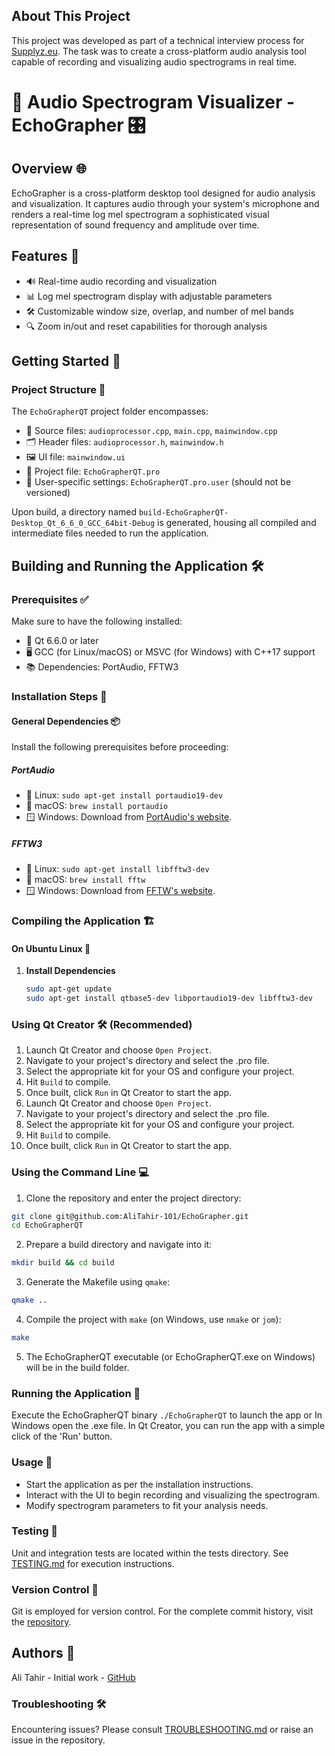 ## About This Project

This project was developed as part of a technical interview process for [Supplyz.eu](https://supplyz.eu). The task was to create a cross-platform audio analysis tool capable of recording and visualizing audio spectrograms in real time.

# 🎵 Audio Spectrogram Visualizer - EchoGrapher 🎛️

## Overview 🌐

EchoGrapher is a cross-platform desktop tool designed for audio analysis and visualization. It captures audio through your system's microphone and renders a real-time log mel spectrogram a sophisticated visual representation of sound frequency and amplitude over time.

## Features 🚀

- 🔊 Real-time audio recording and visualization
- 📊 Log mel spectrogram display with adjustable parameters
- 🛠️ Customizable window size, overlap, and number of mel bands
- 🔍 Zoom in/out and reset capabilities for thorough analysis

## Getting Started 🏁

### Project Structure 📂

The `EchoGrapherQT` project folder encompasses:

- 📝 Source files: `audioprocessor.cpp`, `main.cpp`, `mainwindow.cpp`
- 🗂️ Header files: `audioprocessor.h`, `mainwindow.h`
- 🖼️ UI file: `mainwindow.ui`
- 🔧 Project file: `EchoGrapherQT.pro`
- 🚫 User-specific settings: `EchoGrapherQT.pro.user` (should not be versioned)

Upon build, a directory named `build-EchoGrapherQT-Desktop_Qt_6_6_0_GCC_64bit-Debug` is generated, housing all compiled and intermediate files needed to run the application.

## Building and Running the Application 🛠️

### Prerequisites ✅

Make sure to have the following installed:

- 🌟 Qt 6.6.0 or later
- 🖥️ GCC (for Linux/macOS) or MSVC (for Windows) with C++17 support
- 📚 Dependencies: PortAudio, FFTW3

### Installation Steps 📌

#### General Dependencies 📦

Install the following prerequisites before proceeding:

##### PortAudio

- 🐧 Linux: `sudo apt-get install portaudio19-dev`
- 🍎 macOS: `brew install portaudio`
- 🪟 Windows: Download from [PortAudio&#39;s website](http://www.portaudio.com/download.html).

##### FFTW3

- 🐧 Linux: `sudo apt-get install libfftw3-dev`
- 🍎 macOS: `brew install fftw`
- 🪟 Windows: Download from [FFTW&#39;s website](http://www.fftw.org/install/windows.html).

### Compiling the Application 🏗️

#### On Ubuntu Linux 🐧

1. **Install Dependencies**
   ```bash
   sudo apt-get update
   sudo apt-get install qtbase5-dev libportaudio19-dev libfftw3-dev
   ```

### Using Qt Creator 🛠️ (Recommended)

1. Launch Qt Creator and choose `Open Project`.
2. Navigate to your project's directory and select the .pro file.
3. Select the appropriate kit for your OS and configure your project.
4. Hit `Build` to compile.
5. Once built, click `Run` in Qt Creator to start the app.
6. Launch Qt Creator and choose `Open Project`.
7. Navigate to your project's directory and select the .pro file.
8. Select the appropriate kit for your OS and configure your project.
9. Hit `Build` to compile.
10. Once built, click `Run` in Qt Creator to start the app.

### Using the Command Line 💻

1. Clone the repository and enter the project directory:

```bash
git clone git@github.com:AliTahir-101/EchoGrapher.git
cd EchoGrapherQT
```

2. Prepare a build directory and navigate into it:

```bash
mkdir build && cd build
```

3. Generate the Makefile using `qmake`:

```bash
qmake ..
```

4. Compile the project with `make` (on Windows, use `nmake` or `jom`):

```bash
make
```

5. The EchoGrapherQT executable (or EchoGrapherQT.exe on Windows) will be in the build folder.

### Running the Application 🚀

Execute the EchoGrapherQT binary `./EchoGrapherQT` to launch the app or In Windows open the .exe file. In Qt Creator, you can run the app with a simple click of the 'Run' button.

### Usage 🔧

- Start the application as per the installation instructions.
- Interact with the UI to begin recording and visualizing the spectrogram.
- Modify spectrogram parameters to fit your analysis needs.

### Testing 🧪

Unit and integration tests are located within the tests directory. See [TESTING.md](https://github.com/AliTahir-101/EchoGrapher/blob/main/TESTING.md) for execution instructions.

### Version Control 🔄

Git is employed for version control. For the complete commit history, visit the [repository](https://github.com/AliTahir-101/EchoGrapher/commits/main).

## Authors 👥

Ali Tahir - Initial work - [GitHub](https://github.com/AliTahir-101)

### Troubleshooting 🛠️

Encountering issues? Please consult [TROUBLESHOOTING.md](https://github.com/AliTahir-101/EchoGrapher/TROUBLESHOOTING.md) or raise an issue in the repository.
